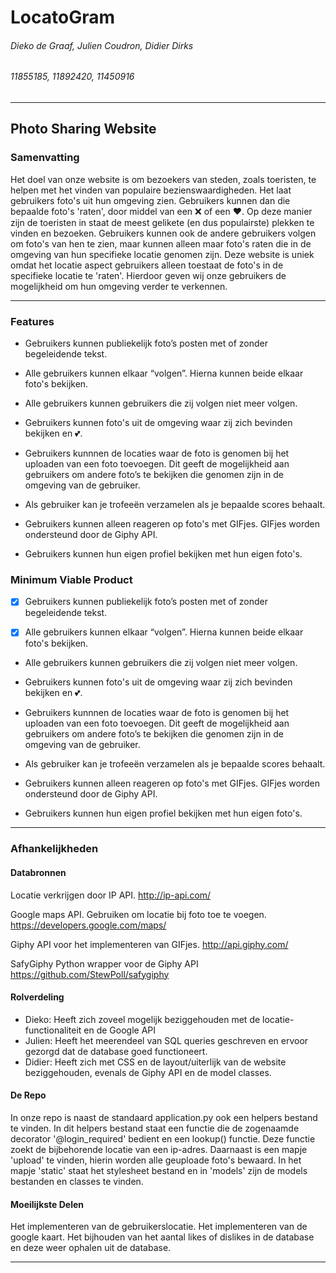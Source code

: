 # LocatoGram
###### Dieko de Graaf, Julien Coudron, Didier Dirks
###### 11855185, 11892420, 11450916

---


## Photo Sharing Website
### Samenvatting
Het doel van onze website is om bezoekers van steden, zoals toeristen, te helpen met het vinden van populaire bezienswaardigheden. Het laat gebruikers foto's uit hun omgeving zien. Gebruikers kunnen dan die bepaalde foto's 'raten', door middel van een :x: of een :heart:. Op deze manier zijn de toeristen in staat de meest gelikete (en dus populairste) plekken te vinden en bezoeken. Gebruikers kunnen ook de andere gebruikers volgen om foto's van hen te zien, maar kunnen alleen maar foto's raten die in de omgeving van hun specifieke locatie genomen zijn. Deze website is uniek omdat het locatie aspect gebruikers alleen toestaat de foto's in de specifieke locatie te 'raten'. Hierdoor geven wij onze gebruikers de mogelijkheid om hun omgeving verder te verkennen.

---

### Features
-    Gebruikers kunnen publiekelijk foto’s posten met of zonder begeleidende tekst.

-    Alle gebruikers kunnen elkaar “volgen”. Hierna kunnen beide elkaar foto's bekijken.

-    Alle gebruikers kunnen gebruikers die zij volgen niet meer volgen.

-    Gebruikers kunnen foto's uit de omgeving waar zij zich bevinden bekijken en :two_hearts:.

-    Gebruikers kunnnen de locaties waar de foto is genomen bij het uploaden van een foto toevoegen. Dit geeft de mogelijkheid aan gebruikers om andere foto’s te bekijken die genomen zijn in de omgeving van de gebruiker.

-    Als gebruiker kan je trofeeën verzamelen als je  bepaalde scores behaalt.

-    Gebruikers kunnen alleen reageren op foto's met GIFjes. GIFjes worden ondersteund door de Giphy API.

-    Gebruikers kunnen hun eigen profiel bekijken met hun eigen foto's.



### Minimum Viable Product

-   [x] Gebruikers kunnen publiekelijk foto’s posten met of zonder begeleidende tekst.

-   [x] Alle gebruikers kunnen elkaar “volgen”. Hierna kunnen beide elkaar foto's bekijken.

-    Alle gebruikers kunnen gebruikers die zij volgen niet meer volgen.

-    Gebruikers kunnen foto's uit de omgeving waar zij zich bevinden bekijken en :two_hearts:.

-    Gebruikers kunnnen de locaties waar de foto is genomen bij het uploaden van een foto toevoegen. Dit geeft de mogelijkheid aan gebruikers om andere foto’s te bekijken die genomen zijn in de omgeving van de gebruiker.

-    Als gebruiker kan je trofeeën verzamelen als je  bepaalde scores behaalt.

-    Gebruikers kunnen alleen reageren op foto's met GIFjes. GIFjes worden ondersteund door de Giphy API.

-    Gebruikers kunnen hun eigen profiel bekijken met hun eigen foto's.

---

### Afhankelijkheden
#### Databronnen
Locatie verkrijgen door IP API.
http://ip-api.com/

Google maps API. Gebruiken om locatie bij foto toe te voegen.
https://developers.google.com/maps/

Giphy API voor het implementeren van GIFjes.
http://api.giphy.com/

SafyGiphy Python wrapper voor de Giphy API
https://github.com/StewPoll/safygiphy

#### Rolverdeling
-    Dieko: Heeft zich zoveel mogelijk beziggehouden met de locatie-functionaliteit en de Google API
-    Julien: Heeft het meerendeel van SQL queries geschreven en ervoor gezorgd dat de database goed functioneert.
-    Didier: Heeft zich met CSS en de layout/uiterlijk van de website beziggehouden, evenals de Giphy API en de model classes.

#### De Repo
In onze repo is naast de standaard application.py ook een helpers bestand te vinden. In dit helpers bestand staat een functie die de zogenaamde decorator '@login_required' bedient en een lookup() functie. Deze functie zoekt de bijbehorende locatie van een ip-adres. Daarnaast is een mapje 'upload' te vinden, hierin worden alle geuploade foto's bewaard. In het mapje 'static' staat het stylesheet bestand en in 'models' zijn de models bestanden en classes te vinden.

#### Moeilijkste Delen

Het implementeren van de gebruikerslocatie.
Het implementeren van de google kaart.
Het bijhouden van het aantal likes of dislikes in de database en deze weer ophalen uit de database.

---




